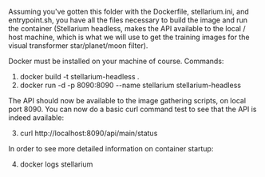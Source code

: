 Assuming you've gotten this folder with the Dockerfile, stellarium.ini, and entrypoint.sh,
you have all the files necessary to build the image and run the container (Stellarium headless,
makes the API available to the local / host machine, which is what we will use to get the training images
for the visual transformer star/planet/moon filter).

Docker must be installed on your machine of course.
Commands:

1.  docker build -t stellarium-headless .
2.  docker run -d -p 8090:8090 --name stellarium stellarium-headless

The API should now be available to the image gathering scripts, on local port 8090.
You can now do a basic curl command test to see that the API is indeed available:

3.  curl http://localhost:8090/api/main/status

In order to see more detailed information on container startup:

4.  docker logs stellarium
